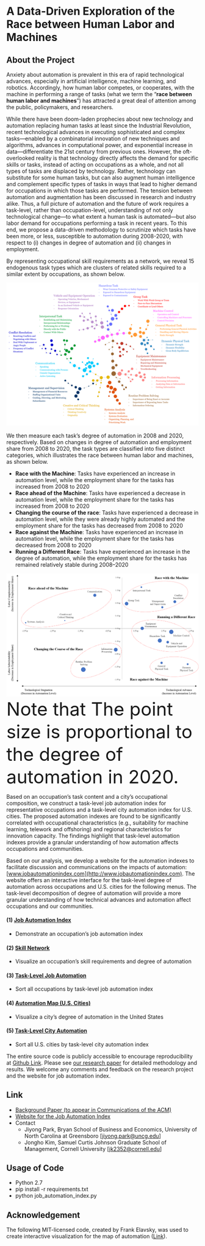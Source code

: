 # A Data-Driven Exploration of the Race between Human Labor and Machines

## About the Project
Anxiety about automation is prevalent in this era of rapid technological advances, especially in artificial intelligence, machine learning, and robotics. Accordingly, how human labor competes, or cooperates, with the machine in performing a range of tasks (what we term the “**race between human labor and machines**”) has attracted a great deal of attention among the public, policymakers, and researchers.

While there have been doom-laden prophecies about new technology and automation replacing human tasks at least since the Industrial Revolution, recent technological advances in executing sophisticated and complex tasks—enabled by a combinatorial innovation of new techniques and algorithms, advances in computational power, and exponential increase in data—differentiate the 21st century from previous ones. However, the oft-overlooked reality is that technology directly affects the demand for specific skills or tasks, instead of acting on occupations as a whole, and not all types of tasks are displaced by technology. Rather, technology can substitute for some human tasks, but can also augment human intelligence and complement specific types of tasks in ways that lead to higher demand for occupations in which those tasks are performed. The tension between automation and augmentation has been discussed in research and industry alike. Thus, a full picture of automation and the future of work requires a task-level, rather than occupation-level, understanding of not only technological change—to what extent a human task is automated—but also labor demand for occupations performing a task in recent years. To this end, we propose a data-driven methodology to scrutinize which tasks have been more, or less, susceptible to automation during 2008-2020, with respect to (i) changes in degree of automation and (ii) changes in employment.

By representing occupational skill requirements as a network, we reveal 15 endogenous task types which are clusters of related skills required to a similar extent by occupations, as shown below. 

![task_taxanomy](img/skill_network_2020.png)

We then measure each task’s degree of automation in 2008 and 2020, respectively. Based on changes in degree of automation and employment share from 2008 to 2020, the task types are classified into five distinct categories, which illustrates the race between human labor and machines, as shown below. 
- **Race with the Machine**: Tasks have experienced an increase in automation level, while the employment share for the tasks has increased from 2008 to 2020
- **Race ahead of the Machine**: Tasks have experienced a decrease in automation level, while the employment share for the tasks has increased from 2008 to 2020
- **Changing the course of the race**: Tasks have experienced a decrease in automation level, while they were already highly automated and the employment share for the tasks has decreased from 2008 to 2020
- **Race against the Machine**: Tasks have experienced an increase in automation level, while the employment share for the tasks has decreased from 2008 to 2020
- **Running a Different Race**: Tasks have experienced an increase in the degree of automation, while the employment share for the tasks has remained relatively stable during 2008–2020

![task_taxanomy](img/task_taxanomy_2020.png)
<font size="+10">Note that The point size is proportional to the degree of automation in 2020.</font>


Based on an occupation’s task content and a city’s occupational composition, we construct a task-level job automation index for representative occupations and a task-level city automation index for U.S. cities. The proposed automation indexes are found to be significantly correlated with occupational characteristics (e.g., suitability for machine learning, telework and offshoring) and regional characteristics for innovation capacity. The findings highlight that task-level automation indexes provide a granular understanding of how automation affects occupations and communities.

Based on our analysis, we develop a website for the automation indexes to facilitate discussion and communications on the impacts of automation: [www.jobautomationindex.com](http://www.jobautomationindex.com). The website offers an interactive interface for the task-level degree of automation across occupations and U.S. cities for the following menus. The task-level decomposition of degree of automation will provide a more granular understanding of how technical advances and automation affect occupations and our communities.

#### (1) [Job Automation Index](http://www.jobautomationindex.com/automation_index/)
  - Demonstrate an occupation’s job automation index
#### (2) [Skill Network](http://www.jobautomationindex.com/skill_network/)
  - Visualize an occupation’s skill requirements and degree of automation
#### (3) [Task-Level Job Automation](http://www.jobautomationindex.com/job_automation/)
  - Sort all occupations by task-level job automation index
#### (4) [Automation Map (U.S. Cities)](http://www.jobautomationindex.com/automation_map/)
  - Visualize a city’s degree of automation in the United States
#### (5) [Task-Level City Automation](http://www.jobautomationindex.com/city_automation/)
  - Sort all U.S. cities by task-level city automation index

The entire source code is publicly accessible to encourage reproducibility at [Github Link](https://github.com/jonghkim/job-automation-index). Please see [our research paper](https://papers.ssrn.com/sol3/papers.cfm?abstract_id=3924789) for detailed methodology and results. We welcome any comments and feedback on the research project and the website for job automation index.

## Link
- [Background Paper (to appear in Communications of the ACM)](https://papers.ssrn.com/sol3/papers.cfm?abstract_id=3924789)
- [Website for the Job Automation Index](http://www.jobautomationindex.com/)
- Contact
    - Jiyong Park, Bryan School of Business and Economics, University of North Carolina at Greensboro [jiyong.park@uncg.edu]
    - Jongho Kim, Samuel Curtis Johnson Graduate School of Management, Cornell University [jk2352@cornell.edu]

## Usage of Code
- Python 2.7
- pip install -r requirements.txt
- python job_automation_index.py

## Acknowledgement
The following MIT-licensed code, created by Frank Elavsky, was used to create interactive visualization for the map of automation ([Link](https://github.com/nuitrcs/kellogg_insight_city_automation)). 
